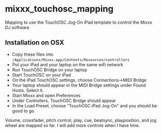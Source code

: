 mixxx_touchosc_mapping
======================

Mapping to use the TouchOSC Jog-On iPad template to control the Mixxx DJ software

Installation on OSX
-------------------

- Copy these files into `/Applications/Mixxx.app/Contents/Resources/controllers`
- Put your iPad and your laptop on the same wifi network
- Run TouchOSC Bridge on your laptop
- Start TouchOSC on your iPad
- On the iPad TouchOSC settings, choose Connections->MIDI Bridge
- Your laptop should appear in the MIDI Bridge settings under Found Hosts. Select it.
- Start Mixxx and open Preferences
- Under Controllers, TouchOSC Bridge should appear
- In the Load Preset, choose "TouchOSC iPad Jog-On" and you should be good to go.

Volume, crossfader, pitch control, play, cue, beatsync, playposition, and jog wheel are mapped so far.
I will add more controls when I have time.
